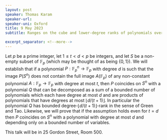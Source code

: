 ```yaml
---
layout: post
speaker: Thomas Karam
speaker-url: 
speaker-uni: Oxford
title: 9 May 2023
subtitle: Ranges on the cube and lower-degree ranks of polynomials over finite prime fields.

excerpt_separator: <!--more-->
---
```


Let $p$ be a prime integer, let $1 \le t < d < p$ be integers, and let $S$ be a non-empty subset of $\mathbb{F}_p$ (which may be thought of as being {$0,1$}). We will establish that if a polynomial $P:\mathbb{F}_p^n \to \mathbb{F}_p$ with degree $d$ is such that the image $P(S^n)$ does not contain the full image $A(\mathbb{F}_p)$ of any non-constant polynomial $A: \mathbb{F}_p \to \mathbb{F}_p$ with degree at most $t$, then $P$ coincides on $S^n$ with a polynomial $Q$ that can be decomposed as a sum of a bounded number of polynomials which each have degree at most $d$ and are products of polynomials that have degrees at most $\lfloor d/(t+1) \rfloor$. In particular the polynomial $Q$ has bounded degree-$\lfloor d/(t+1) \rfloor$-rank in the sense of Green and Tao. Likewise, we will prove that if the assumption holds even for $t=d$ then $P$ coincides on $S^n$ with a polynomial with degree at most $d$ and depending only on a bounded number of variables.

This talk will be in 25 Gordon Street, Room 500.

<!--more-->
